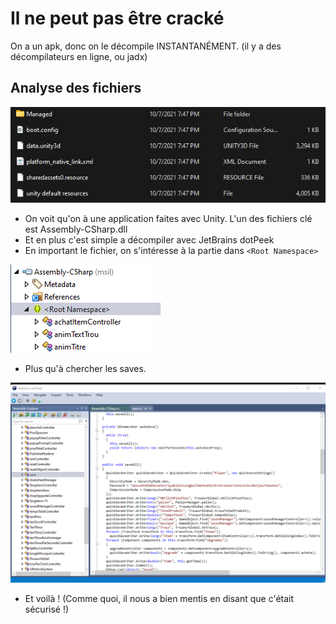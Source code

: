 # Il ne peut pas être cracké

On a un apk, donc on le décompile INSTANTANÉMENT. (il y a des décompilateurs en ligne, ou jadx)

## Analyse des fichiers

![img](./0.png)

 - On voit qu'on à une application faites avec Unity. L'un des fichiers clé est Assembly-CSharp.dll
 - Et en plus c'est simple a décompiler avec JetBrains dotPeek
 - En important le fichier, on s'intéresse à la partie dans `<Root Namespace>`
 
![img](./1.png)

 - Plus qu'à chercher les saves.
 
![img](./2.png)

 - Et voilà ! (Comme quoi, il nous a bien mentis en disant que c'était sécurisé !)
